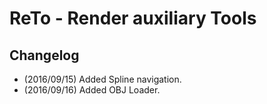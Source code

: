 # ReTo - Render auxiliary Tools

## Changelog
- (2016/09/15) Added Spline navigation.
- (2016/09/16) Added OBJ Loader.